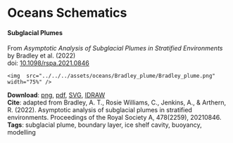# Oceans Schematics

#### Subglacial Plumes


From *Asymptotic Analysis of Subglacial Plumes in Stratified Environments* by Bradley et al. (2022)\
doi: [10.1098/rspa.2021.0846](https://doi.org/10.1098/rspa.2021.0846)
```@raw html
<img  src="../../../assets/oceans/Bradley_plume/Bradley_plume.png" width="75%" />
```


**Download**: [png](../../../assets/oceans/Bradley_plume/Bradley_plume.png), [pdf](../../../assets/oceans/Bradley_plume/Bradley_plume.pdf), [SVG](../../../assets/oceans/Bradley_plume/Bradley_plume.svg), [IDRAW](../../../assets/oceans/Bradley_plume/Bradley_plume.idraw)\
**Cite**: adapted from Bradley, A. T., Rosie Williams, C., Jenkins, A., & Arthern, R. (2022). Asymptotic analysis of subglacial plumes in stratified environments. Proceedings of the Royal Society A, 478(2259), 20210846.\
**Tags**: subglacial plume, boundary layer, ice shelf cavity, buoyancy, modelling